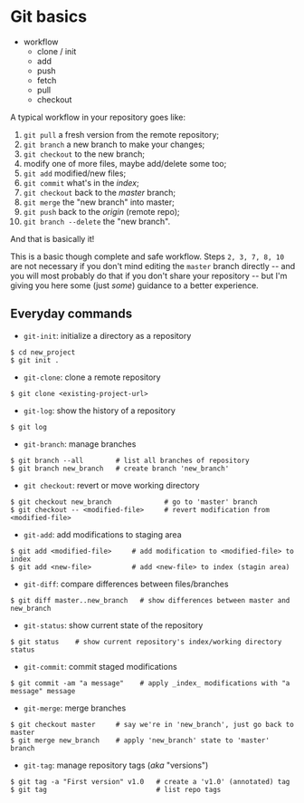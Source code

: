# Git basics

* workflow
  * clone / init
  * add
  * push
  * fetch
  * pull
  * checkout

A typical workflow in your repository goes like:
1. `git pull` a fresh version from the remote repository;
2. `git branch` a new branch to make your changes;
3. `git checkout` to the new branch;
4. modify one of more files, maybe add/delete some too;
5. `git add` modified/new files;
6. `git commit` what's in the _index_;
7. `git checkout` back to the _master_ branch;
8. `git merge` the "new branch" into master;
9. `git push` back to the _origin_ (remote repo);
10. `git branch --delete` the "new branch".

And that is basically it!

This is a basic though complete and safe workflow. Steps `2, 3, 7, 8, 10` are
not necessary if you don't mind editing the `master` branch directly -- and
you will most probably do that if you don't share your repository -- but I'm
giving you here some (just _some_) guidance to a better experience.


## Everyday commands

* `git-init`: initialize a directory as a repository
```
$ cd new_project
$ git init .
```

* `git-clone`: clone a remote repository
```
$ git clone <existing-project-url>
```

* `git-log`: show the history of a repository
```
$ git log
```

* `git-branch`: manage branches
```
$ git branch --all        # list all branches of repository
$ git branch new_branch   # create branch 'new_branch'
```

* `git checkout`: revert or move working directory
```
$ git checkout new_branch             # go to 'master' branch
$ git checkout -- <modified-file>     # revert modification from <modified-file>
```

* `git-add`: add modifications to staging area
```
$ git add <modified-file>     # add modification to <modified-file> to index
$ git add <new-file>          # add <new-file> to index (stagin area)
```

* `git-diff`: compare differences between files/branches
```
$ git diff master..new_branch   # show differences between master and new_branch
```

* `git-status`: show current state of the repository
```
$ git status    # show current repository's index/working directory status
```

* `git-commit`: commit staged modifications
```
$ git commit -am "a message"    # apply _index_ modifications with "a message" message
```

* `git-merge`: merge branches
```
$ git checkout master     # say we're in 'new_branch', just go back to master
$ git merge new_branch    # apply 'new_branch' state to 'master' branch
```

* `git-tag`: manage repository tags (_aka_ "versions")
```
$ git tag -a "First version" v1.0   # create a 'v1.0' (annotated) tag
$ git tag                           # list repo tags
```
